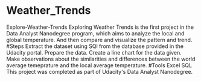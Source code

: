 # Weather_Trends
Explore-Weather-Trends
Exploring Weather Trends is the first project in the Data Analyst Nanodegree program, which aims to analyze the local and global temperature. And then compare and visualize the pattern and trend.
#Steps
Extract the dataset using SQl from the database provided in the Udacity portal.
Prepare the data.
Create a line chart for the data given.
Make observations about the similarities and differences between the world average temeprature and the local average temperature.
#Tools
Excel
SQL
This project was completed as part of Udacity's Data Analyst Nanodegree.
